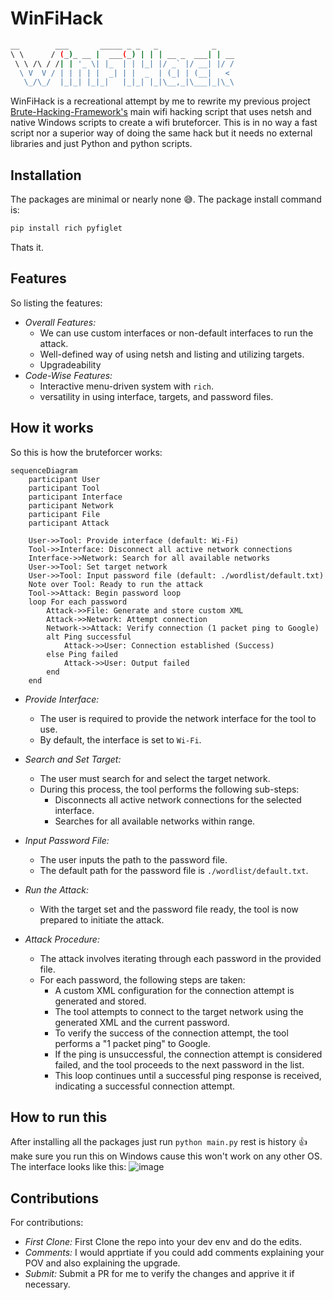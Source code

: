 # WinFiHack

```bash
__        ___       _____ _ _   _            _
\ \      / (_)_ __ |  ___(_) | | | __ _  ___| | __
 \ \ /\ / /| | '_ \| |_  | | |_| |/ _` |/ __| |/ /
  \ V  V / | | | | |  _| | |  _  | (_| | (__|   <
   \_/\_/  |_|_| |_|_|   |_|_| |_|\__,_|\___|_|\_\
```

WinFiHack is a recreational attempt by me to rewrite my previous project [Brute-Hacking-Framework's](https://github.com/morpheuslord/Brute-Hacking-Framework-SourceCode) main wifi hacking script that uses netsh and native Windows scripts to create a wifi bruteforcer. This is in no way a fast script nor a superior way of doing the same hack but it needs no external libraries and just Python and python scripts.

## Installation

The packages are minimal or nearly none 😅. The package install command is:

```bash
pip install rich pyfiglet
```

Thats it.

## Features

So listing the features:

- _Overall Features:_
  - We can use custom interfaces or non-default interfaces to run the attack.
  - Well-defined way of using netsh and listing and utilizing targets.
  - Upgradeability
- _Code-Wise Features:_
  - Interactive menu-driven system with `rich`.
  - versatility in using interface, targets, and password files.

## How it works

So this is how the bruteforcer works:

```mermaid
sequenceDiagram
    participant User
    participant Tool
    participant Interface
    participant Network
    participant File
    participant Attack

    User->>Tool: Provide interface (default: Wi-Fi)
    Tool->>Interface: Disconnect all active network connections
    Interface->>Network: Search for all available networks
    User->>Tool: Set target network
    User->>Tool: Input password file (default: ./wordlist/default.txt)
    Note over Tool: Ready to run the attack
    Tool->>Attack: Begin password loop
    loop For each password
        Attack->>File: Generate and store custom XML
        Attack->>Network: Attempt connection
        Network->>Attack: Verify connection (1 packet ping to Google)
        alt Ping successful
            Attack->>User: Connection established (Success)
        else Ping failed
            Attack->>User: Output failed
        end
    end
```

- _Provide Interface:_

  - The user is required to provide the network interface for the tool to use.
  - By default, the interface is set to `Wi-Fi`.

- _Search and Set Target:_

  - The user must search for and select the target network.
  - During this process, the tool performs the following sub-steps:
    - Disconnects all active network connections for the selected interface.
    - Searches for all available networks within range.

- _Input Password File:_

  - The user inputs the path to the password file.
  - The default path for the password file is `./wordlist/default.txt`.

- _Run the Attack:_

  - With the target set and the password file ready, the tool is now prepared to initiate the attack.

- _Attack Procedure:_
  - The attack involves iterating through each password in the provided file.
  - For each password, the following steps are taken:
    - A custom XML configuration for the connection attempt is generated and stored.
    - The tool attempts to connect to the target network using the generated XML and the current password.
    - To verify the success of the connection attempt, the tool performs a "1 packet ping" to Google.
    - If the ping is unsuccessful, the connection attempt is considered failed, and the tool proceeds to the next password in the list.
    - This loop continues until a successful ping response is received, indicating a successful connection attempt.

## How to run this

After installing all the packages just run `python main.py` rest is history 👍 make sure you run this on Windows cause this won't work on any other OS.
The interface looks like this:
![image](https://github.com/morpheuslord/WinFiHack/assets/70637311/4f0fd195-7729-47fd-888c-0f1a64f90dce)


## Contributions

For contributions:
- *First Clone:* First Clone the repo into your dev env and do the edits.
- *Comments:* I would apprtiate if you could add comments explaining your POV and also explaining the upgrade.
- *Submit:* Submit a PR for me to verify the changes and apprive it if necessary.
